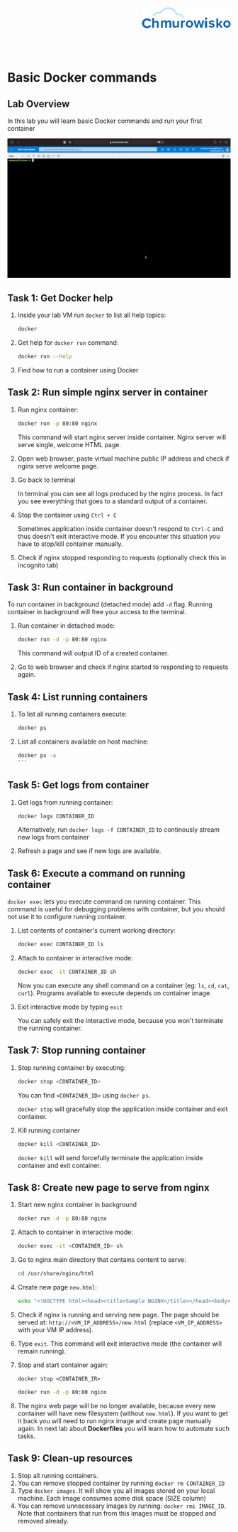 <img src="./img/logo.png" alt="Chmurowisko logo" width="200" align="right">
<br><br>
<br><br>
<br><br>

# Basic Docker commands

## Lab Overview

In this lab you will learn basic Docker commands and run your first container

![gif](./img/01-run-nginx.gif)

## Task 1: Get Docker help

1. Inside your lab VM run `docker` to list all help topics:

    ```bash
    docker
    ```

1. Get help for `docker run` command:

    ```bash
    docker run --help
    ```

1. Find how to run a container using Docker

## Task 2: Run simple nginx server in container

1. Run nginx container:

    ```bash
    docker run -p 80:80 nginx
    ```

    This command will start nginx server inside container. Nginx server will serve single, welcome HTML page.

1. Open web browser, paste virtual machine public IP address and check if nginx serve welcome page.
1. Go back to terminal

    In terminal you can see all logs produced by the nginx process. In fact you see everything that goes to a standard output of a container.

1. Stop the container using `Ctrl + C`

    Sometimes application inside container doesn't respond to `Ctrl-C` and thus doesn't exit interactive mode. If you encounter this situation you have to stop/kill container manually.

1. Check if nginx stopped responding to requests (optionally check this in incognito tab)

## Task 3: Run container in background

To run container in background (detached mode) add `-d` flag. Running container in background will free your access to the terminal.

1. Run container in detached mode: 

    ```bash
    docker run -d -p 80:80 nginx
    ```
    
    This command will output ID of a created container.

1. Go to web browser and check if nginx started to responding to requests again.

## Task 4: List running containers

1. To list all running containers execute:

    ```bash
    docker ps
    ```

1. List all containers available on host machine:

    ````bash
    docker ps -a
    ```

## Task 5: Get logs from container

1. Get logs from running container:

    ```bash
    docker logs CONTAINER_ID
    ```

    Alternatively, run `docker logs -f CONTAINER_ID` to continously stream new logs from container

1. Refresh a page and see if new logs are available.

## Task 6: Execute a command on running container

`docker exec` lets you execute command on running container. This command is useful for debugging problems with container, but you should not use it to configure running container.

1. List contents of container's current working directory: 

    ```bash
    docker exec CONTAINER_ID ls
    ```

1. Attach to container in interactive mode:

    ```bash
    docker exec -it CONTAINER_ID sh
    ```

    Now you can execute any shell command on a container (eg: `ls`, `cd`, `cat`, `curl`). Programs available to execute depends on container image.

1. Exit interactive mode by typing `exit`

    You can safely exit the interactive mode, because you won't terminate the running container.

## Task 7: Stop running container

1. Stop running container by executing:

    ```bash
    docker stop <CONTAINER_ID>
    ```

    You can find `<CONTAINER_ID>` using `docker ps`.

    `docker stop` will gracefully stop the application inside container and exit container.

1. Kill running container

    ```bash
    docker kill <CONTAINER_ID>
    ```

    `docker kill` will send forcefully terminate the application inside container and exit container.

## Task 8: Create new page to serve from nginx

1. Start new nginx container in background

    ```bash
    docker run -d -p 80:80 nginx
    ```

1. Attach to container in interactive mode:

    ```bash
    docker exec -it <CONTAINER_ID> sh
    ```

1. Go to nginx main directory that contains content to serve:

    ```bash
    cd /usr/share/nginx/html
    ```

1. Create new page `new.html`:

    ```bash
    echo "<!DOCTYPE html><head><title>Sample NGINX</title></head><body><p>This page was served from container filesystem</p></body></html>" > new.html
    ```

1. Check if nginx is running and serving new page. The page should be served at: `http://<VM_IP_ADDRESS>/new.html` (replace `<VM_IP_ADDRESS>` with your VM IP address).
1. Type `exit`. This command will exit interactive mode (the container will remain running). 
1. Stop and start container again:

    ```
    docker stop <CONTAINER_IR>
    ```

    ```bash
    docker run -d -p 80:80 nginx
    ```

1. The nginx web page will be no longer available, because every new container will have new filesystem (without `new.html`). If you want to get it back you will need to run nginx image and create page manually again. In next lab about **Dockerfiles** you will learn how to automate such tasks.

## Task 9: Clean-up resources

1. Stop all running containers.
1. You can remove stopped container by running `docker rm CONTAINER_ID`
1. Type `docker images`. It will show you all images stored on your local machine. Each image consumes some disk space (SIZE column)
1. You can remove unnecessary images by running: `docker rmi IMAGE_ID`. Note that containers that run from this images must be stopped and removed already.